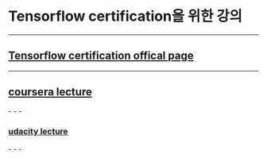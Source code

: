 # Tensorflow certification을 위한 강의
- - -
## <a href="https://www.tensorflow.org/certificate?hl=ko"> Tensorflow certification offical page </a>
- - -
<h2> <a href="https://www.coursera.org/professional-certificates/tensorflow-in-practice"> coursera lecture </a> </h2>
- - -
<h3> <a href="https://www.udacity.com/course/intro-to-tensorflow-for-deep-learning--ud187"> udacity lecture </a> </h3>
- - -
